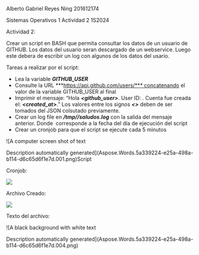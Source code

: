 ﻿Alberto Gabriel Reyes Ning 201612174

Sistemas Operativos 1 Actividad 2 1S2024

Actividad 2:

Crear un script en BASH que permita consultar los datos de un usuario de GITHUB. Los datos del usuario seran descargado de un webservice. Luego este debera de escribir un log con algunos de los datos del usario.

Tareas a realizar por el script:

- Lea la variable ***GITHUB\_USER***
- Consulte la URL ***https://api.github.com/users/*** concatenando el valor de la variable GITHUB\_USER al final
- Imprimir el mensaje: “Hola ***<github\_user>***. User ID: ***<id>***. Cuenta fue creada el: ***<created\_at>***.” Los valores entre los signos ***<>*** deben de ser tomados del JSON colsutado previamente.
- Crear un log file en ***/tmp/<fecha>/saludos.log*** con la salida del mensaje anterior. Donde ***<fecha>*** corresponde a la fecha del día de ejecución del script
- Crear un cronjob para que el script se ejecute cada 5 minutos

![A computer screen shot of text

Description automatically generated](Aspose.Words.5a339224-e25a-498a-b114-d6c65d6f1e7d.001.png)Script 

Cronjob:

![](Aspose.Words.5a339224-e25a-498a-b114-d6c65d6f1e7d.002.png)

Archivo Creado:

![](Aspose.Words.5a339224-e25a-498a-b114-d6c65d6f1e7d.003.png)

Texto del archivo:

![A black background with white text

Description automatically generated](Aspose.Words.5a339224-e25a-498a-b114-d6c65d6f1e7d.004.png)
